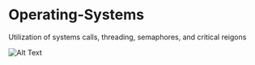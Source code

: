 # Operating-Systems
Utilization of systems calls, threading, semaphores, and critical reigons

![Alt Text](GithubGif.gif)
